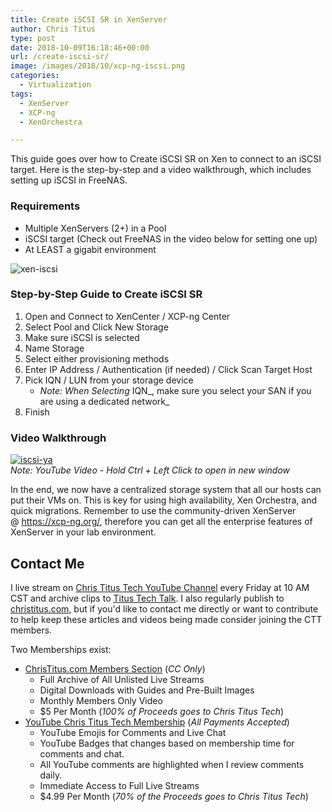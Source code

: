 ```yaml
---
title: Create iSCSI SR in XenServer
author: Chris Titus
type: post
date: 2018-10-09T16:18:46+00:00
url: /create-iscsi-sr/
image: /images/2018/10/xcp-ng-iscsi.png
categories:
  - Virtualization
tags:
  - XenServer
  - XCP-ng
  - XenOrchestra

---
```

This guide goes over how to Create iSCSI SR on Xen to connect to an iSCSI target. Here is the step-by-step and a video walkthrough, which includes setting up iSCSI in FreeNAS.<!--more-->

### Requirements

  * Multiple XenServers (2+) in a Pool
  * iSCSI target (Check out FreeNAS in the video below for setting one up)
  * At LEAST a gigabit environment

![xen-iscsi](/images/2018/10/xen-iscsi-sr.png)

### Step-by-Step Guide to Create iSCSI SR

  1. Open and Connect to XenCenter / XCP-ng Center
  2. Select Pool and Click New Storage
  3. Make sure iSCSI is selected
  4. Name Storage
  5. Select either provisioning methods
  6. Enter IP Address / Authentication (if needed) / Click Scan Target Host
  7. Pick IQN / LUN from your storage device 
      * _Note: When Selecting_ IQN_, make sure you select your SAN if you are using a dedicated network_
  8. Finish

### Video Walkthrough

[![iscsi-ya](https://img.youtube.com/vi/mn17fHzn2XQ/0.jpg)](https://www.youtube.com/watch?v=mn17fHzn2XQ)  
_Note: YouTube Video - Hold Ctrl + Left Click to open in new window_

In the end, we now have a centralized storage system that all our hosts can put their VMs on. This is key for using high availability, Xen Orchestra, and quick migrations. Remember to use the community-driven XenServer @ <https://xcp-ng.org/>, therefore you can get all the enterprise features of XenServer in your lab environment.

## Contact Me

I live stream on [Chris Titus Tech YouTube Channel][1] every Friday at 10 AM CST and archive clips to [Titus Tech Talk][2]. I also regularly publish to [christitus.com][3], but if you'd like to contact me directly or want to contribute to help keep these articles and videos being made consider joining the CTT members. 

Two Memberships exist:
- [ChrisTitus.com Members Section][4] (_CC Only_)
  - Full Archive of All Unlisted Live Streams
  - Digital Downloads with Guides and Pre-Built Images
  - Monthly Members Only Video
  - $5 Per Month (_100% of Proceeds goes to Chris Titus Tech_)
- [YouTube Chris Titus Tech Membership][5] (_All Payments Accepted_)
  - YouTube Emojis for Comments and Live Chat
  - YouTube Badges that changes based on membership time for comments and chat.
  - All YouTube comments are highlighted when I review comments daily. 
  - Immediate Access to Full Live Streams
  - $4.99 Per Month (_70% of the Proceeds goes to Chris Titus Tech_)

 [1]: https://www.youtube.com/c/ChrisTitusTech
 [2]: https://www.youtube.com/c/ChrisTitusTechStreams
 [3]: https://christitus.com/
 [4]: https://portal.christitus.com
 [5]: https://links.christitus.com/join